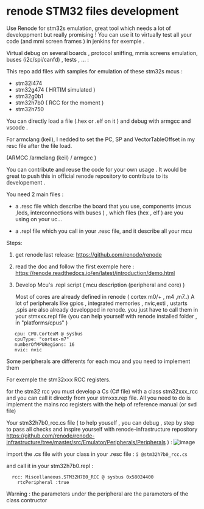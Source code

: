 # renode STM32 files development

Use Renode for stm32s emulation,
great tool which needs a lot of developpment but really promising ! 
You can use it to virtually test all your code (and mmi screen frames ) in jenkins for exemple .

Virtual debug on several boards , protocol sniffing, mmis screens emulation, buses (i2c/spi/canfd) , tests ,  ... : 

This repo add files with samples for emulation of these stm32s mcus :

- stm32l474
- stm32g474 ( HRTIM simulated ) 
- stm32g0b1
- stm32h7b0 ( RCC for the moment )
- stm32h750 

You can directly load a file (.hex or .elf on it ) and debug with armgcc and vscode .

For armclang (keil), I nedded to set the PC, SP and VectorTableOffset in my resc file after the file load.

  (ARMCC /armclang (keil) / armgcc )

  You can contribute and reuse the code for your own usage .
  It would be great to push this in official renode repository to contribute to its developement .

You need 2 main files :
- a .resc file which describe the board that you use, components (mcus ,leds, interconnections with buses ) , 
which files (hex , elf ) are you using on your uc...

- a .repl file which you call in your .resc file, and it describe all your mcu


Steps:

1) get renode last release:
https://github.com/renode/renode

2) read the doc and follow the first exemple here : https://renode.readthedocs.io/en/latest/introduction/demo.html

3) Develop Mcu's .repl script ( mcu  description (peripheral and core) )
   
   Most of cores are already defined in renode ( cortex m0/+ , m4 ,m7..)
   A lot of peripherals like  gpios , integrated memories , nvic,exti , ustarts ,spis are also already developped in renode.
   you just have to call them in your stmxxx.repl file (you can help yourself with renode installed folder , in "platforms/cpus" )

 ```
    cpu: CPU.CortexM @ sysbus
    cpuType: "cortex-m7"
    numberOfMPURegions: 16
    nvic: nvic
```

  Some peripherals are differents for each mcu and you need to implement them 

  For exemple the stm32xxx RCC registers.

  for the stm32 rcc you must develop a Cs (C# file) with a class stm32xxx_rcc and you can call it directly from your  stmxxx.rep file.
  All you need to do is implement the mains rcc registers with the help of reference manual (or svd file)

Your stm32h7b0_rcc.cs file ( to help youself , you can debug , step by step to pass all checks and inspire yourself with renode-infrastructure repository https://github.com/renode/renode-infrastructure/tree/master/src/Emulator/Peripherals/Peripherals ) :
![image](https://github.com/user-attachments/assets/b69768b9-6db5-46e1-bb7b-dbe0c8c65448)

import the .cs file with your class in your .resc file : ```i @stm32h7b0_rcc.cs```


and call it in your stm32h7b0.repl :

```
  rcc: Miscellaneous.STM32H7B0_RCC @ sysbus 0x58024400
    rtcPeripheral :true
```

Warning : the parameters under the peripheral are the parameters of the class contructor
